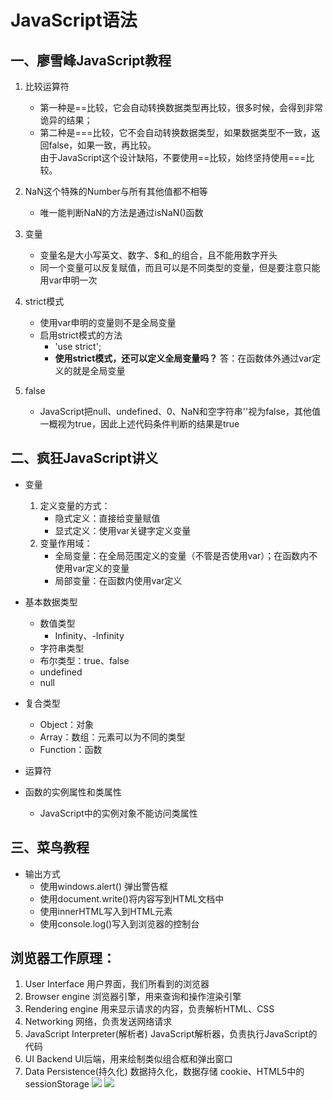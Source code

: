 # JavaScript语法
## 一、廖雪峰JavaScript教程
1. 比较运算符
    - 第一种是==比较，它会自动转换数据类型再比较，很多时候，会得到非常诡异的结果；  
    - 第二种是===比较，它不会自动转换数据类型，如果数据类型不一致，返回false，如果一致，再比较。  
     由于JavaScript这个设计缺陷，不要使用==比较，始终坚持使用===比较。

2. NaN这个特殊的Number与所有其他值都不相等
    - 唯一能判断NaN的方法是通过isNaN()函数

3. 变量
    - 变量名是大小写英文、数字、$和_的组合，且不能用数字开头
    - 同一个变量可以反复赋值，而且可以是不同类型的变量，但是要注意只能用var申明一次

4. strict模式
    - 使用var申明的变量则不是全局变量
    - 启用strict模式的方法
        - 'use strict';
        - **使用strict模式，还可以定义全局变量吗？**  答：在函数体外通过var定义的就是全局变量

5. false
    - JavaScript把null、undefined、0、NaN和空字符串''视为false，其他值一概视为true，因此上述代码条件判断的结果是true


## 二、疯狂JavaScript讲义
- 变量
	1. 定义变量的方式：
		- 隐式定义：直接给变量赋值
		- 显式定义：使用var关键字定义变量
	2. 变量作用域：
		- 全局变量：在全局范围定义的变量（不管是否使用var）；在函数内不使用var定义的变量
		- 局部变量：在函数内使用var定义
- 基本数据类型
	- 数值类型
		- Infinity、-Infinity
	- 字符串类型
	- 布尔类型：true、false
	- undefined
	- null
- 复合类型
	- Object：对象
	- Array：数组：元素可以为不同的类型
	- Function：函数
	
- 运算符
- 函数的实例属性和类属性
	- JavaScript中的实例对象不能访问类属性

## 三、菜鸟教程
- 输出方式
	- 使用windows.alert() 弹出警告框
	- 使用document.write()将内容写到HTML文档中
	- 使用innerHTML写入到HTML元素
	- 使用console.log()写入到浏览器的控制台


## 浏览器工作原理：
1. User Interface 用户界面，我们所看到的浏览器
2. Browser engine 浏览器引擎，用来查询和操作渲染引擎
3. Rendering engine 用来显示请求的内容，负责解析HTML、CSS
4. Networking 网络，负责发送网络请求
5. JavaScript Interpreter(解析者) JavaScript解析器，负责执行JavaScript的代码
6. UI Backend UI后端，用来绘制类似组合框和弹出窗口
7. Data Persistence(持久化) 数据持久化，数据存储 cookie、HTML5中的sessionStorage
![](https://i.imgur.com/JZoUwVt.png)
![](https://i.imgur.com/QJaCuHM.png)